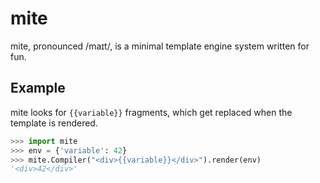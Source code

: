 # mite

mite, pronounced /maɪt/, is a minimal template engine system written for fun.

## Example

mite looks for `{{variable}}` fragments, which get replaced when the template is rendered.
 
```python
>>> import mite
>>> env = {'variable': 42}
>>> mite.Compiler("<div>{{variable}}</div>").render(env)
'<div>42</div>'
```
